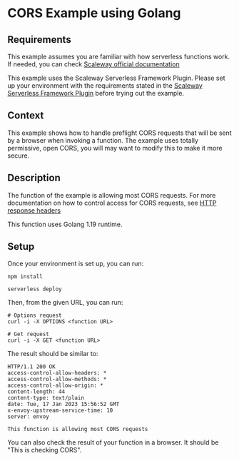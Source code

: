 # CORS Example using Golang

## Requirements

This example assumes you are familiar with how serverless functions work. If needed, you can check [Scaleway official documentation](https://www.scaleway.com/en/docs/serverless/functions/quickstart/)

This example uses the Scaleway Serverless Framework Plugin. Please set up your environment with the requirements stated in the [Scaleway Serverless Framework Plugin](https://github.com/scaleway/serverless-scaleway-functions) before trying out the example.

## Context

This example shows how to handle preflight CORS requests that will be sent by a browser when invoking a function. The example uses totally permissive, open CORS, you will may want to modify this to make it more secure.

## Description

The function of the example is allowing most CORS requests. For more documentation on how to control access for CORS requests, see [HTTP response headers](https://developer.mozilla.org/en-US/docs/Web/HTTP/CORS#the_http_response_headers)

This function uses Golang 1.19 runtime.

## Setup

Once your environment is set up, you can run:

```console
npm install

serverless deploy
```

Then, from the given URL, you can run:

```console
# Options request
curl -i -X OPTIONS <function URL>

# Get request
curl -i -X GET <function URL>
```

The result should be similar to:

```console
HTTP/1.1 200 OK
access-control-allow-headers: *
access-control-allow-methods: *
access-control-allow-origin: *
content-length: 44
content-type: text/plain
date: Tue, 17 Jan 2023 15:56:52 GMT
x-envoy-upstream-service-time: 10
server: envoy

This function is allowing most CORS requests
```

You can also check the result of your function in a browser. It should be "This is checking CORS".